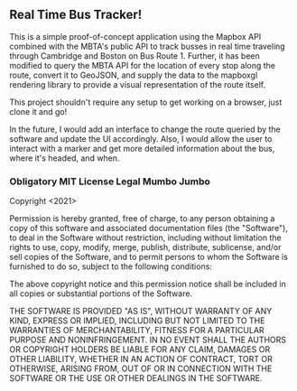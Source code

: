 ## Real Time Bus Tracker!

This is a simple proof-of-concept application using the Mapbox API combined with
the MBTA's public API to track busses in real time traveling through Cambridge and
Boston on Bus Route 1. Further, it has been modified to query the MBTA API for the
location of every stop along the route, convert it to GeoJSON, and supply the data
to the mapboxgl rendering library to provide a visual representation of the route
itself.

This project shouldn't require any setup to get working on a browser, just clone
it and go!

In the future, I would add an interface to change the route queried by the software
and update the UI accordingly. Also, I would allow the user to interact with a marker
and get more detailed information about the bus, where it's headed, and when.

### Obligatory MIT License Legal Mumbo Jumbo
Copyright <2021> <Michael Lorenzo>

Permission is hereby granted, free of charge, to any person obtaining a copy of this software and associated documentation files (the "Software"), to deal in the Software without restriction, including without limitation the rights to use, copy, modify, merge, publish, distribute, sublicense, and/or sell copies of the Software, and to permit persons to whom the Software is furnished to do so, subject to the following conditions:

The above copyright notice and this permission notice shall be included in all copies or substantial portions of the Software.

THE SOFTWARE IS PROVIDED "AS IS", WITHOUT WARRANTY OF ANY KIND, EXPRESS OR IMPLIED, INCLUDING BUT NOT LIMITED TO THE WARRANTIES OF MERCHANTABILITY, FITNESS FOR A PARTICULAR PURPOSE AND NONINFRINGEMENT. IN NO EVENT SHALL THE AUTHORS OR COPYRIGHT HOLDERS BE LIABLE FOR ANY CLAIM, DAMAGES OR OTHER LIABILITY, WHETHER IN AN ACTION OF CONTRACT, TORT OR OTHERWISE, ARISING FROM, OUT OF OR IN CONNECTION WITH THE SOFTWARE OR THE USE OR OTHER DEALINGS IN THE SOFTWARE.